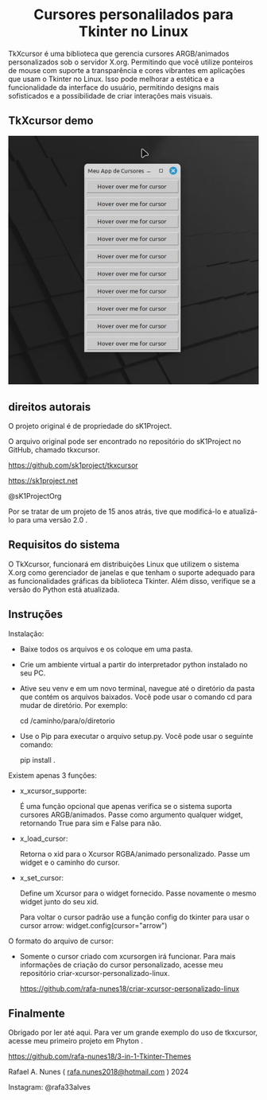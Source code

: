 <h1 align="center">Cursores personalilados para Tkinter no Linux</h1>

TkXcursor é uma biblioteca que gerencia cursores ARGB/animados personalizados sob o servidor X.org.
Permitindo que você utilize ponteiros de mouse com suporte a transparência e cores vibrantes em aplicações que usam o Tkinter no Linux.
Isso pode melhorar a estética e a funcionalidade da interface do usuário, permitindo designs mais sofisticados e a possibilidade de criar interações mais visuais.

## TkXcursor demo
![screenshot1](demo/Cursores_demo.gif)

## direitos autorais
O projeto original é de propriedade do sK1Project.

O arquivo original pode ser encontrado no repositório do sK1Project no GitHub, chamado tkxcursor. 

https://github.com/sk1project/tkxcursor

https://sk1project.net

@sK1ProjectOrg

Por se tratar de um projeto de 15 anos atrás, tive que modificá-lo e atualizá-lo para uma versão 2.0 .

## Requisitos do sistema

O TkXcursor, funcionará em distribuições Linux que utilizem o sistema X.org como gerenciador de janelas e que tenham o suporte adequado para as funcionalidades gráficas da biblioteca Tkinter. 
Além disso, verifique se a versão do Python está atualizada. 

## Instruções

Instalação:
   - Baixe todos os arquivos e os coloque em uma pasta.
   - Crie um ambiente virtual a partir do interpretador python instalado no seu PC.
   - Ative seu venv e em um novo terminal, navegue até o diretório da pasta que contém os arquivos baixados. Você pode usar o comando cd para mudar de diretório. Por exemplo:

     cd /caminho/para/o/diretorio
     
   - Use o Pip para executar o arquivo setup.py. Você pode usar o seguinte comando:

     pip install .
     
Existem apenas 3 funções:

   - x_xcursor_supporte:
   
     É uma função opcional que apenas verifica se o sistema suporta cursores ARGB/animados. Passe como argumento qualquer widget, retornando True para sim e False para não.
     
   - x_load_cursor:
     
     Retorna o xid para o Xcursor RGBA/animado personalizado. Passe um widget e o caminho do cursor.
   
   - x_set_cursor:
   
     Define um Xcursor para o widget fornecido. Passe novamente o mesmo widget junto do seu xid.

     Para voltar o cursor padrão use a função config do tkinter para usar o cursor arrow:
     widget.config(cursor="arrow")

O formato do arquivo de cursor: 

   - Somente o cursor criado com xcursorgen irá funcionar. Para mais informações de criação do cursor personalizado, acesse meu repositório criar-xcursor-personalizado-linux.

     https://github.com/rafa-nunes18/criar-xcursor-personalizado-linux

## Finalmente 

Obrigado por ler até aqui. 
Para ver um grande exemplo do uso de tkxcursor, acesse meu primeiro projeto em Phyton .

https://github.com/rafa-nunes18/3-in-1-Tkinter-Themes

Rafael A. Nunes ( rafa.nunes2018@hotmail.com ) 2024

Instagram: @rafa33alves

